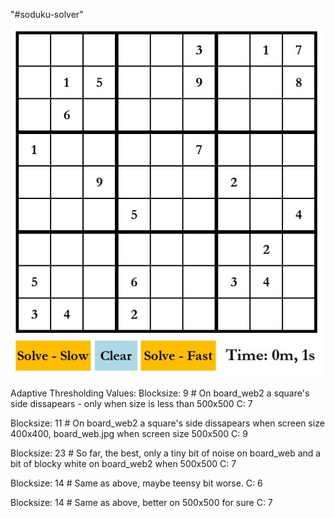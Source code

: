 "#soduku-solver" 


![Sudoku GUI](images/gui-img.jpg)



Adaptive Thresholding Values:
Blocksize: 9                 # On board_web2 a square's side dissapears - only when size is less than 500x500
C: 7
	
Blocksize: 11                # On board_web2 a square's side dissapears when screen size 400x400, board_web.jpg when screen size 500x500
C: 9                         

Blocksize: 23                # So far, the best, only a tiny bit of noise on board_web and a bit of blocky white on board_web2 when 500x500
C: 7

Blocksize: 14               # Same as above, maybe teensy bit worse.
C: 6

Blocksize: 14               # Same as above, better on 500x500 for sure
C: 7
